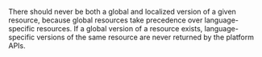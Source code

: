 There should never be both a global and localized version of a given resource, because global resources take precedence over language-specific resources. If a global version of a resource exists, language-specific versions of the same resource are never returned by the platform APIs.
